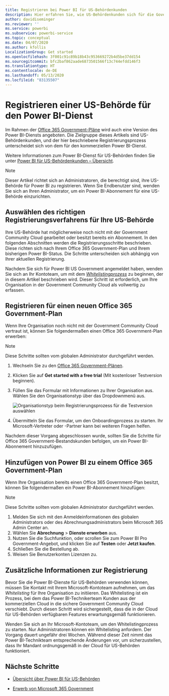 ```yaml
---
title: Registrieren bei Power BI für US-Behördenkunden
description: Hier erfahren Sie, wie US-Behördenkunden sich für die Government Community Cloud von Power BI registrieren können.
author: davidiseminger
ms.reviewer: ''
ms.service: powerbi
ms.subservice: powerbi-service
ms.topic: conceptual
ms.date: 04/07/2020
ms.author: kfollis
LocalizationGroup: Get started
ms.openlocfilehash: 3f001c91c89b18b43c953669272b4d5be37dd154
ms.sourcegitcommit: bfc2baf862aade6873501566f13c744efdd146f3
ms.translationtype: HT
ms.contentlocale: de-DE
ms.lasthandoff: 05/13/2020
ms.locfileid: "83135507"
---
```

# <a name="enroll-your-us-government-organization-in-the-power-bi-service"></a>Registrieren einer US-Behörde für den Power BI-Dienst

Im Rahmen der [Office 365 Government-Pläne](https://www.microsoft.com/microsoft-365/government/compare-office-365-government-plans?rtc=1) wird auch eine Version des Power BI-Diensts angeboten. Die Zielgruppe dieses Artikels sind US-Behördenkunden, und der hier beschriebene Registrierungsprozess unterscheidet sich von dem für den kommerziellen Power BI-Dienst.

Weitere Informationen zum Power BI-Dienst für US-Behörden finden Sie unter [Power BI für US-Behördenkunden – Übersicht](service-govus-overview.md).

> [!NOTE]
> Dieser Artikel richtet sich an Administratoren, die berechtigt sind, ihre US-Behörde für Power BI zu registrieren. Wenn Sie Endbenutzer sind, wenden Sie sich an Ihren Administrator, um ein Power BI-Abonnement für eine US-Behörde einzurichten.
> 
> 

## <a name="select-the-right-sign-up-process-for-your-us-government-organization"></a>Auswählen des richtigen Registrierungsverfahrens für Ihre US-Behörde

Ihre US-Behörde hat möglicherweise noch nicht mit der Government Community Cloud gearbeitet oder besitzt bereits ein Abonnement. In den folgenden Abschnitten werden die Registrierungsschritte beschrieben. Diese richten sich nach Ihrem Office 365 Government-Plan und Ihrem bisherigen Power BI-Status. Die Schritte unterscheiden sich abhängig von Ihrer aktuellen Registrierung.

Nachdem Sie sich für Power BI US Government angemeldet haben, wenden Sie sich an Ihr Kontoteam, um mit dem [*Whitelistingprozess*](#additional-signup-information) zu beginnen, der in diesem Artikel beschrieben wird. Dieser Schritt ist erforderlich, um Ihre Organisation in der Government Community Cloud als vollwertig zu erfassen.

## <a name="sign-up-for-a-new-office-365-government-plan"></a>Registrieren für einen neuen Office 365 Government-Plan

Wenn Ihre Organisation noch nicht mit der Government Community Cloud vertraut ist, können Sie folgendermaßen einen Office 365 Government-Plan erwerben:

> [!NOTE]
> Diese Schritte sollten vom globalen Administrator durchgeführt werden.
>

1. Wechseln Sie zu den [Office 365 Government-Plänen](https://products.office.com/government/office-365-web-services-for-government).
2. Klicken Sie auf **Get started with a free trial** (Mit kostenloser Testversion beginnen).
3. Füllen Sie das Formular mit Informationen zu Ihrer Organisation aus. Wählen Sie den Organisationstyp über das Dropdownmenü aus.

   ![Organisationstyp beim Registrierungsprozess für die Testversion auswählen](media/service-govus-signup/gcc-trial-signup.png)

4. Übermitteln Sie das Formular, um den Onboardingprozess zu starten. Ihr Microsoft-Vertreter oder -Partner kann bei weiteren Fragen helfen.

Nachdem dieser Vorgang abgeschlossen wurde, sollten Sie die Schritte für Office 365 Government-Bestandskunden befolgen, um ein Power BI-Abonnement hinzuzufügen.

## <a name="add-power-bi-to-an-office-365-government-plan"></a>Hinzufügen von Power BI zu einem Office 365 Government-Plan

Wenn Ihre Organisation bereits einen Office 365 Government-Plan besitzt, können Sie folgendermaßen ein Power BI-Abonnement hinzufügen:

> [!NOTE]
> Diese Schritte sollten vom globalen Administrator durchgeführt werden.
> 
> 

1. Melden Sie sich mit den Anmeldeinformationen des globalen Administrators oder des Abrechnungsadministrators beim Microsoft 365 Admin Center an.
2. Wählen Sie **Abrechnung** > **Dienste erwerben** aus.
4. Nutzen Sie die Suchfunktion, oder scrollen Sie zum Power BI Pro Government-Angebot, und klicken Sie auf **Testen** oder **Jetzt kaufen**.
5. Schließen Sie die Bestellung ab.
6. Weisen Sie Benutzerkonten Lizenzen zu.

## <a name="additional-signup-information"></a>Zusätzliche Informationen zur Registrierung

Bevor Sie die Power BI-Dienste für US-Behörden verwenden können, müssen Sie Kontakt mit Ihrem Microsoft-Kontoteam aufnehmen, um das *Whitelisting* für Ihre Organisation zu initiieren. Das Whitelisting ist ein Prozess, bei dem das Power BI-Technikerteam Kunden aus der kommerziellen Cloud in die sichere Government Community Cloud verschiebt. Durch diesen Schritt wird sichergestellt, dass die in der Cloud für US-Behörden verfügbaren Features erwartungsgemäß funktionieren. 

Wenden Sie sich an Ihr Microsoft-Kontoteam, um den Whitelistingprozess zu starten. Nur Administratoren können ein Whitelisting anfordern. Der Vorgang dauert ungefähr drei Wochen. Während dieser Zeit nimmt das Power BI-Technikteam entsprechende Änderungen vor, um sicherzustellen, dass Ihr Mandant ordnungsgemäß in der Cloud für US-Behörden funktioniert.


## <a name="next-steps"></a>Nächste Schritte

* [Übersicht über Power BI für US-Behörden](service-govus-overview.md)
- [Erwerb von Microsoft 365 Government](https://docs.microsoft.com/office365/servicedescriptions/office-365-platform-service-description/office-365-us-government/microsoft-365-government-how-to-buy#how-do-i-buy-microsoft-365-government)